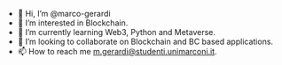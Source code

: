 - 👋 Hi, I’m @marco-gerardi
- 👀 I’m interested in Blockchain.
- 🌱 I’m currently learning Web3, Python and Metaverse. 
- 💞️ I’m looking to collaborate on Blockchain and BC based applications.
- 📫 How to reach me m.gerardi@studenti.unimarconi.it.

<!---
marco-gerardi/marco-gerardi is a ✨ special ✨ repository because its `README.md` (this file) appears on your GitHub profile.
You can click the Preview link to take a look at your changes.
--->
